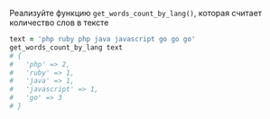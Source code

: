 
Реализуйте функцию `get_words_count_by_lang()`, которая считает количество слов в тексте

```ruby
text = 'php ruby php java javascript go go go'
get_words_count_by_lang text
# {
#   'php' => 2,
#   'ruby' => 1,
#   'java' => 1,
#   'javascript' => 1,
#   'go' => 3
# }
```
